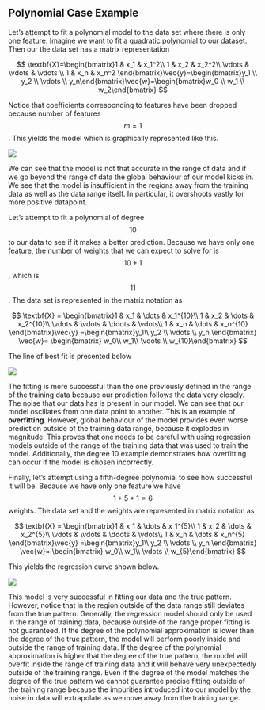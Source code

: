 ## Polynomial Case Example

Let’s attempt to fit a polynomial model to the data set where there is only one feature. Imagine we want to fit a quadratic polynomial to our dataset. Then our the data set has a matrix representation

$$
\textbf{X}=\begin{bmatrix}1 & x_1 & x_1^2\\ 1 & x_2 & x_2^2\\ \vdots & \vdots & \vdots \\ 1 & x_n & x_n^2 \end{bmatrix}\vec{y}=\begin{bmatrix}y_1 \\ y_2  \\ \vdots  \\ y_n\end{bmatrix}\vec{w}=\begin{bmatrix}w_0 \\ w_1 \\ w_2\end{bmatrix}
$$

Notice that coefficients corresponding to features have been dropped because number of features $$m=1$$. This yields the model which is graphically represented like this.

<p>
<img class="banner" src="/assets/image13.jpg" />
</p>


We can see that the model is not that accurate in the range of data and if we go beyond the range of data the global behaviour of our model kicks in. We see that the model is insufficient in the regions away from the training data as well as the data range itself. In particular, it overshoots vastly for more positive datapoint.

Let’s attempt to fit a polynomial of degree $$10$$ to our data to see if it makes a better prediction. Because we have only one feature, the number of weights that we can expect to solve for is $$10 + 1$$, which is $$11$$. The data set is represented in the matrix notation as

$$
\textbf{X} = \begin{bmatrix}1 & x_1 & \dots & x_1^{10}\\ 1 & x_2 & \dots & x_2^{10}\\ \vdots & \vdots & \ddots & \vdots\\ 1 & x_n & \dots & x_n^{10} \end{bmatrix}\vec{y} =\begin{bmatrix}y_1\\ y_2 \\ \vdots \\ y_n \end{bmatrix} \vec{w}= \begin{bmatrix} w_0\\ w_1\\ \vdots \\ w_{10}\end{bmatrix}
$$

The line of best fit is presented below

<p>
<img class="banner" src="/assets/image23.jpg" />
</p>

The fitting is more successful than the one previously defined in the range of the training data because our prediction follows the data very closely. The noise that our data has is present in our model.  We can see that our model oscillates from one data point to another. This is an example of **overfitting**. However, global behaviour of the model provides even worse prediction outside of the training data range, because it explodes in magnitude. This proves that one needs to be careful with using regression models outside of the range of the training data that was used to train the model. Additionally, the degree 10 example demonstrates how overfitting can occur if the model is chosen incorrectly.

Finally, let’s attempt using a fifth-degree polynomial to see how successful it will be. Because we have only one feature we have $$1+5*1=6$$ weights. The data set and the weights are represented in matrix notation as

$$
textbf{X} = \begin{bmatrix}1 & x_1 & \dots & x_1^{5}\\ 1 & x_2 & \dots & x_2^{5}\\ \vdots & \vdots & \ddots & \vdots\\ 1 & x_n & \dots & x_n^{5} \end{bmatrix}\vec{y} =\begin{bmatrix}y_1\\ y_2 \\ \vdots \\ y_n \end{bmatrix} \vec{w}= \begin{bmatrix} w_0\\ w_1\\ \vdots \\ w_{5}\end{bmatrix}
$$

This yields the regression curve shown below.

<p>
<img class="banner" src="/assets/image6.jpg" />
</p>

This model is very successful in fitting our data and the true pattern. However, notice that in the region outside of the data range still deviates from the true pattern. Generally, the regression model should only be used in the range of training data, because outside of the range proper fitting is not guaranteed. If the degree of the polynomial approximation is lower than the degree of the true pattern, the model will perform poorly inside and outside the range of training data. If the degree of the polynomial approximation is higher that the degree of the true pattern, the model will overfit inside the range of training data and it will behave very unexpectedly outside of the training range. Even if the degree of the model matches the degree of the true pattern we cannot guarantee precise fitting outside of the training range because the impurities introduced into our model by the noise in data will extrapolate as we move away from the training range.
